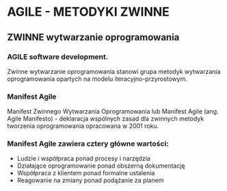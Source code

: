 # AGILE - METODYKI ZWINNE

## ZWINNE wytwarzanie oprogramowania 

###  AGILE software development.

Zwinne wytwarzanie oprogramowania stanowi grupa metodyk wytwarzania oprogramowania opartych na modelu iteracyjno-przyrostowym.

### Manifest Agile

Manifest Zwinnego Wytwarzania Oprogramowania lub Manifest Agile \(ang. Agile Manifesto\) - deklaracja wspólnych zasad dla zwinnych metodyk tworzenia oprogramowania opracowana w 2001 roku.

### Manifest Agile zawiera cztery główne wartości:

* Ludzie i współpraca ponad procesy  i narzędzia
* Działające oprogramowanie ponad obszerną dokumentację
* Współpraca z klientem ponad formalne ustalenia
* Reagowanie na zmiany ponad podążanie za planem

